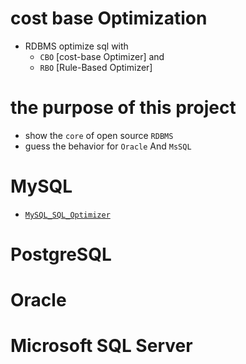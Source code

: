 # cost base Optimization
- RDBMS optimize sql with
    -  `CBO` [cost-base Optimizer] and 
    -  `RBO` [Rule-Based Optimizer]

# the purpose of this project
- show the `core` of open source `RDBMS`
- guess the behavior for `Oracle` And `MsSQL`

# MySQL
- [`MySQL_SQL_Optimizer`](MySQL_SQL_Optimizer.md)

# PostgreSQL

# Oracle

# Microsoft SQL Server